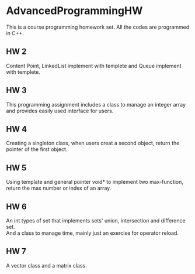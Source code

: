 # AdvancedProgrammingHW
This is a course programming homework set.
All the codes are programmed in C++.
## HW 2 
Content Point, LinkedList implement with templete and Queue implement with templete.
## HW 3
This programming assignment includes a class to manage an integer array and provides easily used interface for users.
## HW 4
Creating a singleton class, when users creat a second object, return the pointer of the first object.
## HW 5
Using template and general pointer void* to implement two max-function, return the max number or index of an array.
## HW 6
An int types of set that implements sets' union, intersection and difference set.<br>
And a class to manage time, mainly just an exercise for operator reload.
## HW 7
A vector class and a matrix class.
